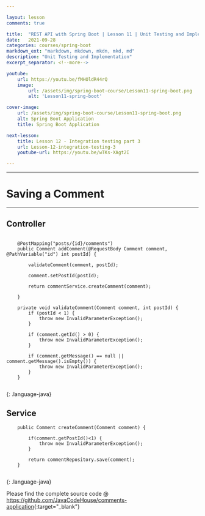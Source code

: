 ```yaml
---

layout: lesson
comments: true

title:  "REST API with Spring Boot | Lesson 11 | Unit Testing and Implementation to Saving a comment"
date:   2021-09-28
categories: courses/spring-boot
markdown_ext: "markdown, mkdown, mkdn, mkd, md"
description: "Unit Testing and Implementation"
excerpt_separator: <!--more-->

youtube:
    url: https://youtu.be/fMHOldR44rQ
    image:
        url: /assets/img/spring-boot-course/Lesson11-spring-boot.png
        alt: 'Lesson11-spring-boot'

cover-image: 
    url: /assets/img/spring-boot-course/Lesson11-spring-boot.png
    alt: Spring Boot Application
    title: Spring Boot Application

next-lesson:
    title: Lesson 12 - Integration testing part 3
    url: Lesson-12-integration-testing-3
    youtube-url: https://youtu.be/wTKs-XAgt2I

---
```


<hr>

# Saving a Comment

<hr>

## Controller

```
    
    @PostMapping("posts/{id}/comments")
    public Comment addComment(@RequestBody Comment comment, @PathVariable("id") int postId) {

        validateComment(comment, postId);

        comment.setPostId(postId);

        return commentService.createComment(comment);

    }

    private void validateComment(Comment comment, int postId) {
        if (postId < 1) {
            throw new InvalidParameterException();
        }

        if (comment.getId() > 0) {
            throw new InvalidParameterException();
        }

        if (comment.getMessage() == null || comment.getMessage().isEmpty()) {
            throw new InvalidParameterException();
        }
    }


```
{: .language-java}

## Service

```
    public Comment createComment(Comment comment) {
        
        if(comment.getPostId()<1) {
            throw new InvalidParameterException();
        }
        
        return commentRepository.save(comment);
    }


```
{: .language-java}

Please find the complete source code @ <https://github.com/JavaCodeHouse/comments-application>{:target="_blank"}
